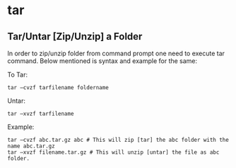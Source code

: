 # tar

## **Tar/Untar \[Zip/Unzip\] a Folder**

In order to zip/unzip folder from command prompt one need to execute tar command. Below mentioned is syntax and example for the same:

To Tar:

```text
tar –cvzf tarfilename foldername
```

Untar:

```text
tar –xvzf tarfilename
```

Example:

```text
tar –cvzf abc.tar.gz abc # This will zip [tar] the abc folder with the name abc.tar.gz
tar –xvzf filename.tar.gz # This will unzip [untar] the file as abc folder.
```

